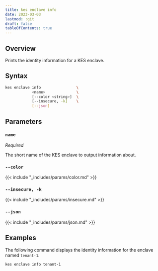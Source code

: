 ```yaml
---
title: kes enclave info
date: 2023-03-03
lastmod: :git
draft: false
tableOfContents: true
---
```


## Overview

Prints the identity information for a KES enclave.

## Syntax

```sh
kes enclave info                \
            <name>              \
            [--color <string>]  \
            [--insecure, -k]    \
            [--json]
```

## Parameters

### `name`

_Required_

The short name of the KES enclave to output information about.

### `--color`

{{< include "_includes/params/color.md" >}}

### `--insecure, -k`

{{< include "_includes/params/insecure.md" >}}

### `--json`

{{< include "_includes/params/json.md" >}}


## Examples

The following command displays the identity information for the enclave named `tenant-1`.

```sh
kes enclave info tenant-1
```
